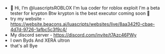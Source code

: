- 👋 Hi, I’m @luascriptsROBLOX
I'm lua coder for roblox exploit I'm a beta tester for krypton Btw krypton is the best executor coming soon 💓
- try my website  - https://website.beacons.ai/luascripts/websites/live/8aa342f0-cbae-4d7d-9726-1afbc5c3f9c4/
- My discord server - https://discord.com/invite/t7Azc46PWy
- I own Byds And XERA ultron
- that's all Bye

